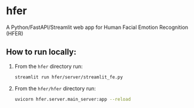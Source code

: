 # hfer
A Python/FastAPI/Streamlit web app for Human Facial Emotion Recognition (HFER)

## How to run locally:
1. From the `hfer` directory run:
   ``` bash
   streamlit run hfer/server/streamlit_fe.py
   ```
2. From the `hfer/hfer` directory run:
   ``` bash
   uvicorn hfer.server.main_server:app --reload
   ```
